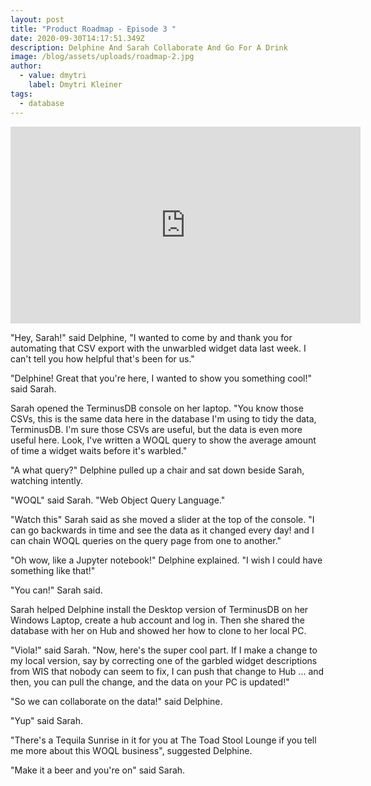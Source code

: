 ```yaml
---
layout: post
title: "Product Roadmap - Episode 3 "
date: 2020-09-30T14:17:51.349Z
description: Delphine And Sarah Collaborate And Go For A Drink
image: /blog/assets/uploads/roadmap-2.jpg
author:
  - value: dmytri
    label: Dmytri Kleiner
tags:
  - database
---
```

<iframe width="560" height="315" src="https://www.youtube.com/embed/qgj5FI_lQBI" frameborder="0" allow="accelerometer; autoplay; clipboard-write; encrypted-media; gyroscope; picture-in-picture" allowfullscreen></iframe>

"Hey, Sarah!" said Delphine, "I wanted to come by and thank you for automating that CSV export with the unwarbled widget data last week. I can't tell you how helpful that's been for us."

"Delphine! Great that you're here, I wanted to show you something cool!" said Sarah.

Sarah opened the TerminusDB console on her laptop. "You know those CSVs, this is the same data here in the database I'm using to tidy the data, TerminusDB. I'm sure those CSVs are useful, but the data is even more useful here. Look, I've written a WOQL query to show the average amount of time a widget waits before it's warbled."

"A what query?" Delphine pulled up a chair and sat down beside Sarah, watching intently.

"WOQL" said Sarah. "Web Object Query Language."

"Watch this" Sarah said as she moved a slider at the top of the console. "I can go backwards in time and see the data as it changed every day! and I can chain WOQL queries on the query page from one to another."

"Oh wow, like a Jupyter notebook!" Delphine explained. "I wish I could have something like that!"

"You can!" Sarah said.

Sarah helped Delphine install the Desktop version of TerminusDB on her Windows Laptop, create a hub account and log in. Then she shared the database with her on Hub and showed her how to clone to her local PC.

"Viola!" said Sarah. "Now, here's the super cool part. If I make a change to my local version, say by correcting one of the garbled widget descriptions from WIS that nobody can seem to fix, I can push that change to Hub ... and then, you can pull the change, and the data on your PC is updated!"

"So we can collaborate on the data!" said Delphine.

"Yup" said Sarah.

"There's a Tequila Sunrise in it for you at The Toad Stool Lounge if you tell me more about this WOQL business", suggested Delphine.

"Make it a beer and you're on" said Sarah.
